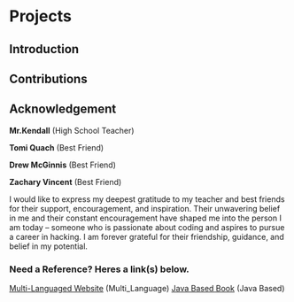 # Projects
## Introduction
## Contributions
## Acknowledgement
**Mr.Kendall** (High School Teacher)

**Tomi Quach** (Best Friend)

**Drew McGinnis** (Best Friend)

**Zachary Vincent** (Best Friend)

I would like to express my deepest gratitude to my teacher and best friends for their support, encouragement, and inspiration. Their unwavering belief in me and their constant encouragement have shaped me into the person I am today – someone who is passionate about coding and aspires to pursue a career in hacking. I am forever grateful for their friendship, guidance, and belief in my potential.

### Need a Reference? Heres a link(s) below.
[Multi-Languaged Website](https://www.w3schools.com/) (Multi_Language)
[Java Based Book](https://bbarrettchs.weebly.com/uploads/3/7/7/8/37782575/lvp_java_text.pdf) (Java Based)
